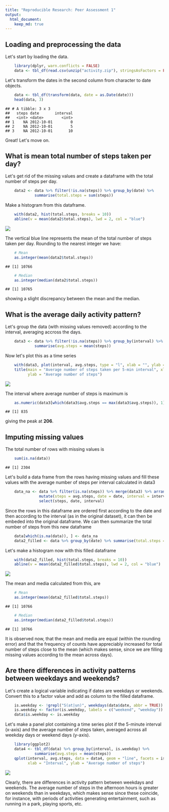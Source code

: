 ```yaml
---
title: "Reproducible Research: Peer Assessment 1"
output: 
  html_document:
    keep_md: true
---
```



## Loading and preprocessing the data
Let's start by loading the data.

```r
    library(dplyr, warn.conflicts = FALSE)
    data <- tbl_df(read.csv(unzip("activity.zip"), stringsAsFactors = FALSE, na.strings = "NA"))
```

Let's transform the dates in the second column from character to date objects.

```r
    data <- tbl_df(transform(data, date = as.Date(date)))
    head(data, 3)
```

```
## # A tibble: 3 x 3
##   steps date       interval
##   <int> <date>        <int>
## 1    NA 2012-10-01        0
## 2    NA 2012-10-01        5
## 3    NA 2012-10-01       10
```
Great! Let's move on.

## What is mean total number of steps taken per day?
Let's get rid of the missing values and create a dataframe with the total number of steps per day. 

```r
    data2 <- data %>% filter(!is.na(steps)) %>% group_by(date) %>% 
             summarise(total.steps = sum(steps))
```
Make a histogram from this dataframe. 


```r
    with(data2, hist(total.steps, breaks = 10))
    abline(v = mean(data2$total.steps), lwd = 2, col = "blue")
```

![](PA1_template_files/figure-html/unnamed-chunk-4-1.png)<!-- -->

The vertical blue line represents the mean of the total number of steps taken per day. Rounding to the nearest integer we have:

```r
    # Mean
    as.integer(mean(data2$total.steps))
```

```
## [1] 10766
```

```r
    # Median
    as.integer(median(data2$total.steps))
```

```
## [1] 10765
```

showing a slight discrepancy between the mean and the median.

## What is the average daily activity pattern?
Let's group the data (with missing values removed) according to the interval, averaging accross the days.

```r
    data3 <- data %>% filter(!is.na(steps)) %>% group_by(interval) %>% 
             summarise(avg.steps = mean(steps))
```

Now let's plot this as a time series

```r
    with(data3, plot(interval, avg.steps, type = "l", xlab = "", ylab = ""))
    title(main = "Average number of steps taken per 5-min interval", xlab = "interval", 
          ylab = "Average number of steps")
```

![](PA1_template_files/figure-html/unnamed-chunk-7-1.png)<!-- -->

The interval where average number of steps is maximum is

```r
    as.numeric(data3[which(data3$avg.steps == max(data3$avg.steps)), 1])
```

```
## [1] 835
```

giving the peak at **206**.

## Imputing missing values
The total number of rows with missing values is

```r
    sum(is.na(data))
```

```
## [1] 2304
```

Let's build a data frame from the rows having missing values and fill these values with the average number of steps per interval calculated in data3

```r
    data_na <- data %>% filter(is.na(steps)) %>% merge(data3) %>% arrange(date,interval) %>%
               mutate(steps = avg.steps, date = date, interval = interval) %>%
               select(steps, date, interval)  
```

Since the rows in this dataframe are ordered first according to the date and then according to the interval (as in the original dataset), it can then be embeded into the original dataframe. We can then summarize the total number of steps from this new dataframe

```r
    data[which(is.na(data)), ] <- data_na
    data2_filled <- data %>% group_by(date) %>% summarise(total.steps = sum(steps))
```

Let's make a histogram now with this filled dataframe

```r
    with(data2_filled, hist(total.steps, breaks = 10))
    abline(v = mean(data2_filled$total.steps), lwd = 2, col = "blue")
```

![](PA1_template_files/figure-html/unnamed-chunk-12-1.png)<!-- -->

The mean and media calculated from this, are

```r
    # Mean
    as.integer(mean(data2_filled$total.steps))
```

```
## [1] 10766
```

```r
    # Median
    as.integer(median(data2_filled$total.steps))
```

```
## [1] 10766
```

It is observed now, that the mean and media are equal (within the rounding error) and that the frequency of counts have appreciably increased for total number of steps close to the mean (which makes sense, since we are filling missing values according to the mean across days). 

## Are there differences in activity patterns between weekdays and weekends?

Let's create a logical variable indicating if dates are weekdays or weekends. Convert this to a factor value and add as column to the filled dataframe.

```r
    is.weekday <- !grepl("S(at|un)", weekdays(data$date, abbr = TRUE))
    is.weekday <- factor(is.weekday, labels = c("weekend", "weekday"))
    data$is.weekday <- is.weekday
```
Let's make a panel plot containing a time series plot if the 5-minute interval (x-axis) and the average number of steps taken, averaged across all weekday days or weekend days (y-axis).

```r
    library(ggplot2)
    data4 <- tbl_df(data) %>% group_by(interval, is.weekday) %>%
             summarise(avg.steps = mean(steps))
    qplot(interval, avg.steps, data = data4, geom = "line", facets = is.weekday ~ ., 
          xlab = "Interval", ylab = "Average number of steps")
```

![](PA1_template_files/figure-html/unnamed-chunk-15-1.png)<!-- -->

Clearly, there are differences in activity pattern between weekdays and weekends. The average number of steps in the afternoon hours is greater on weekends than in weekdays, which makes sense since these coincide, for instance, with periods of activities generating entertainment, such as running in a park, playing sports, etc.
